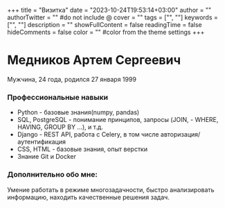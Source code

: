 +++
title = "Визитка"
date = "2023-10-24T19:53:14+03:00"
author = ""
authorTwitter = "" #do not include @
cover = ""
tags = ["", ""]
keywords = ["", ""]
description = ""
showFullContent = false
readingTime = false
hideComments = false
color = "" #color from the theme settings
+++
# Медников Артем Сергеевич 
Мужчина, 24 года, родился  27 января 1999
### Профессиональные навыки 
- Python - базовые знания(numpy, pandas)  
- SQL, PostgreSQL - понимание принципов, запросы (JOIN, - WHERE, HAVING, GROUP BY ...), и т.д.  
- Django - REST API, работа с Celery, в том числе авторизация/аутентификация  
- CSS, HTML - базовые знания, опыт верстки  
- Знание Git и Docker  
### Дополнительно обо мне:  
Умение работать в режиме многозадачности, быстро анализировать информацию, находить качественные решения задач.